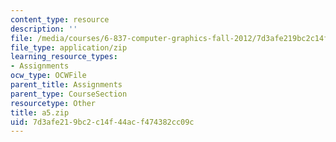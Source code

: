 ```yaml
---
content_type: resource
description: ''
file: /media/courses/6-837-computer-graphics-fall-2012/7d3afe219bc2c14f44acf474382cc09c_a5.zip
file_type: application/zip
learning_resource_types:
- Assignments
ocw_type: OCWFile
parent_title: Assignments
parent_type: CourseSection
resourcetype: Other
title: a5.zip
uid: 7d3afe21-9bc2-c14f-44ac-f474382cc09c
---
```

